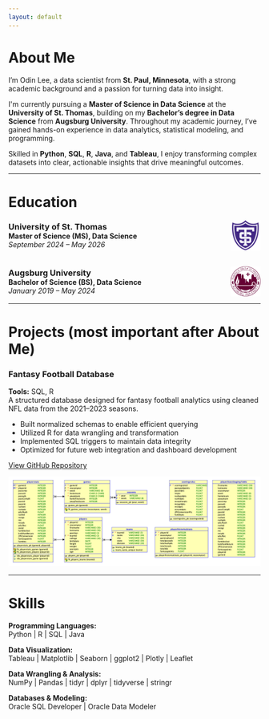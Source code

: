 ```yaml
---
layout: default
---
```


# About Me

I’m Odin Lee, a data scientist from **St. Paul, Minnesota**, with a strong academic background and a passion for turning data into insight.

I'm currently pursuing a **Master of Science in Data Science** at the **University of St. Thomas**, building on my **Bachelor’s degree in Data Science** from **Augsburg University**. Throughout my academic journey, I’ve gained hands-on experience in data analytics, statistical modeling, and programming.

Skilled in **Python**, **SQL**, **R**, **Java**, and **Tableau**, I enjoy transforming complex datasets into clear, actionable insights that drive meaningful outcomes.

***

# Education

<div style="display: flex; gap: 2rem; flex-wrap: wrap; align-items: flex-start; margin-top: 1rem;">

  <!-- University of St. Thomas -->
  <div style="flex: 1; min-width: 300px;">
    <div style="display: flex; justify-content: space-between; align-items: center;">
      <div>
        <h3 style="margin: 0;">University of St. Thomas</h3>
        <p style="margin: 0;"><strong>Master of Science (MS), Data Science</strong><br>
        <em>September 2024 – May 2026</em></p>
      </div>
      <img src="assets/img/UniversitySt.Thomas-Logo.png" alt="University of St. Thomas Logo" width="60" height="60" style="margin-left: 1rem;" />
    </div>
  </div>

  <!-- Augsburg University -->
  <div style="flex: 1; min-width: 300px;">
    <div style="display: flex; justify-content: space-between; align-items: center;">
      <div>
        <h3 style="margin: 0;">Augsburg University</h3>
        <p style="margin: 0;"><strong>Bachelor of Science (BS), Data Science</strong><br>
        <em>January 2019 – May 2024</em></p>
      </div>
      <img src="assets/img/AugsburgUniversity-Logo.png" alt="Augsburg University Logo" width="60" height="60" style="margin-left: 1rem;" />
    </div>
  </div>

</div>

***

# Projects (most important after About Me)

### Fantasy Football Database
**Tools:** SQL, R  
A structured database designed for fantasy football analytics using cleaned NFL data from the 2021–2023 seasons.  
- Built normalized schemas to enable efficient querying  
- Utilized R for data wrangling and transformation  
- Implemented SQL triggers to maintain data integrity  
- Optimized for future web integration and dashboard development  

[View GitHub Repository](https://github.com/OdinLeePro/FantasyFootballAnalysisDB)

![FantasyFootballAnalysisDB ER Diagram](assets/img/FinalProjectRationalModel.png)

<!-- Add more projects using this format -->
<!--
### Project Title  
**Tools:** Python, Pandas, Tableau  
Brief one- or two-sentence summary of the project's goal, technical approach, and outcome.  
[Link to GitHub/demo](#)
-->

---

# Skills

**Programming Languages:**  
Python | R | SQL | Java  

**Data Visualization:**  
Tableau | Matplotlib | Seaborn | ggplot2 | Plotly | Leaflet  

**Data Wrangling & Analysis:**  
NumPy | Pandas | tidyr | dplyr | tidyverse | stringr  

**Databases & Modeling:**  
Oracle SQL Developer | Oracle Data Modeler
